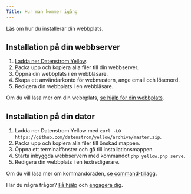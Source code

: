 ```yaml
---
Title: Hur man kommer igång
---
```

Läs om hur du installerar din webbplats.

## Installation på din webbserver 

1. [Ladda ner Datenstrom Yellow](https://github.com/datenstrom/yellow/archive/master.zip).
2. Packa upp och kopiera alla filer till din webbserver.
3. Öppna din webbplats i en webbläsare.
4. Skapa ett användarkonto för webmastern, ange email och lösenord.
5. Redigera din webbplats i en webbläsare.

Om du vill läsa mer om din webbplats, [se hjälp för din webbplats](.).

## Installation på din dator

1. Ladda ner Datenstrom Yellow med `curl -LO https://github.com/datenstrom/yellow/archive/master.zip`.
2. Packa upp och kopiera alla filer till önskad mappen.
3. Öppna ett terminalfönster och gå till installationsmappen.
4. Starta inbyggda webbservern med kommandot `php yellow.php serve`.
5. Redigera din webbplats i en textredigerare.

Om du vill läsa mer om kommandoraden, [se command-tillägg](https://github.com/datenstrom/yellow-extensions/tree/master/source/command/README-sv.md).

Har du några frågor? [Få hjälp](.) och [engagera dig](contributing-guidelines).
